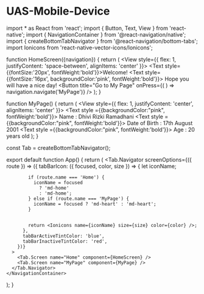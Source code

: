# UAS-Mobile-Device
import * as React from 'react';
import { Button, Text, View } from 'react-native';
import { NavigationContainer } from '@react-navigation/native';
import { createBottomTabNavigator } from '@react-navigation/bottom-tabs';
import Ionicons from 'react-native-vector-icons/Ionicons';


function HomeScreen({navigation}) {
  return (
    <View style={{ flex: 1, justifyContent: 'space-between', alignItems: 'center' }}>
      <Text style={{fontSize:'20px', fontWeight:'bold'}}>Welcome!</Text>
      <Text style={{fontSize:'16px', backgroundColor:'pink', fontWeight:'bold'}}> Hope you will have a nice day!</Text>
      <Button
        title="Go to My Page"
        onPress={( ) => navigation.navigate('MyPage')}
      />
    </View>
  );
}

function MyPage() {
  return (
    <View style={{ flex: 1, justifyContent: 'center', alignItems: 'center' }}>
      <Text style ={{backgroundColor:"pink", fontWeight:'bold'}}>
      Name : Dhivi Rizki Ramadhani 
      </Text>
      <Text style ={{backgroundColor:"pink", fontWeight:'bold'}}>
      Date of Birth : 17th August 2001 
      </Text>
      <Text style ={{backgroundColor:"pink", fontWeight:'bold'}}>
      Age : 20 years old
      </Text>
    </View>
  );
}


const Tab = createBottomTabNavigator();

export default function App() {
  return (
    <NavigationContainer>
      <Tab.Navigator
      screenOptions={({ route }) => ({
          tabBarIcon: ({ focused, color, size }) => {
            let iconName;

            if (route.name === 'Home') {
              iconName = focused
                ? 'md-home'
                : 'md-home';
            } else if (route.name === 'MyPage') {
              iconName = focused ? 'md-heart' : 'md-heart';
            }
        
      
            return <Ionicons name={iconName} size={size} color={color} />;
          },
          tabBarActiveTintColor: 'blue',
          tabBarInactiveTintColor: 'red',
        })}
      >
        <Tab.Screen name="Home" component={HomeScreen} />
        <Tab.Screen name="MyPage" component={MyPage} />
      </Tab.Navigator>
    </NavigationContainer>
  );
}
